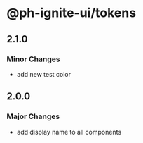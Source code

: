 # @ph-ignite-ui/tokens

## 2.1.0

### Minor Changes

- add new test color

## 2.0.0

### Major Changes

- add display name to all components

